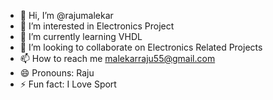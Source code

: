- 👋 Hi, I’m @rajumalekar
- 👀 I’m interested in Electronics Project 
- 🌱 I’m currently learning VHDL
- 💞️ I’m looking to collaborate on Electronics Related Projects 
- 📫 How to reach me malekarraju55@gmail.com
- 😄 Pronouns: Raju
- ⚡ Fun fact: I Love Sport

<!---
rajumalekar/rajumalekar is a ✨ special ✨ repository because its `README.md` (this file) appears on your GitHub profile.
You can click the Preview link to take a look at your changes.
--->
